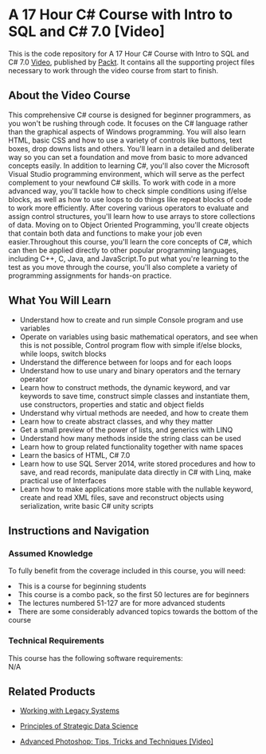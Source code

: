 


# A 17 Hour C# Course with Intro to SQL and C# 7.0 [Video]
This is the code repository for A 17 Hour C# Course with Intro to SQL and C# 7.0 [Video](https://www.packtpub.com/application-development/17-hour-c-course-intro-sql-and-c-70-video), published by [Packt](https://www.packtpub.com/?utm_source=github). It contains all the supporting project files necessary to work through the video course from start to finish.
## About the Video Course
This comprehensive C# course is designed for beginner programmers, as you won't be rushing through code. It focuses on the C# language rather than the graphical aspects of Windows programming. You will also learn HTML, basic CSS and how to use a variety of controls like buttons, text boxes, drop downs lists and others. You'll learn in a detailed and deliberate way so you can set a foundation and move from basic to more advanced concepts easily. In addition to learning C#, you'll also cover the Microsoft Visual Studio programming environment, which will serve as the perfect complement to your newfound C# skills. To work with code in a more advanced way, you'll tackle how to check simple conditions using if/else blocks, as well as how to use loops to do things like repeat blocks of code to work more efficiently. After covering various operators to evaluate and assign control structures, you'll learn how to use arrays to store collections of data. Moving on to Object Oriented Programming, you'll create objects that contain both data and functions to make your job even easier.Throughout this course, you'll learn the core concepts of C#, which can then be applied directly to other popular programming languages, including C++, C, Java, and JavaScript.To put what you're learning to the test as you move through the course, you'll also complete a variety of programming assignments for hands-on practice.



<H2>What You Will Learn</H2>
<DIV class=book-info-will-learn-text>
<UL>
<LI> Understand how to create and run simple Console program and use variables</LI>
<LI>Operate on variables using basic mathematical operators, and see when this is not possible, Control program flow with simple if/else blocks, while loops, switch blocks</LI>
<LI>Understand the difference between for loops and for each loops</LI>
<LI>Understand how to use unary and binary operators and the ternary operator</LI>
<LI>Learn how to construct methods, the dynamic keyword, and var keywords to save time, construct simple classes and instantiate them, use constructors, properties and static and object fields</LI>
<LI>Understand why virtual methods are needed, and how to create them</LI>
<LI>Learn how to create abstract classes, and why they matter</LI>
<LI>Get a small preview of the power of lists, and generics with LINQ</LI>
<LI>Understand how many methods inside the string class can be used</LI>
<LI>Learn how to group related functionality together with name spaces</LI>
<LI>Learn the basics of HTML, C# 7.0</LI>
<LI>Learn how to use SQL Server 2014, write stored procedures and how to save, and read records, manipulate data directly in C# with Linq, make practical use of Interfaces</LI>
<LI>Learn how to make applications more stable with the nullable keyword, create and read XML files, save and reconstruct objects using serialization, write basic C# unity scripts</LI>
</UL></DIV>

## Instructions and Navigation
### Assumed Knowledge
To fully benefit from the coverage included in this course, you will need:<br/>
<DIV class=book-info-will-learn-text>
<LI> 	This is a course for beginning students</li>
<LI>This course is a combo pack, so the first 50 lectures are for beginners</li>
<LI>The lectures numbered 51-127 are for more advanced students</li>
<LI>There are some considerably advanced topics towards the bottom of the course</li>
<DIV>

### Technical Requirements
This course has the following software requirements:<br/>
N/A

## Related Products
* [Working with Legacy Systems
](https://www.packtpub.com/application-development/working-legacy-systems)

* [Principles of Strategic Data Science
]( https://www.packtpub.com/big-data-and-business-intelligence/principles-strategic-data-science)

* [Advanced Photoshop: Tips, Tricks and Techniques [Video]
]( https://www.packtpub.com/hardware-and-creative/advanced-photoshop-tips-tricks-and-techniques-video)

